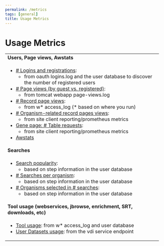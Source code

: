 ```yaml
---
permalink: /metrics
tags: [general]
title: Usage Metrics
---
```

<h1>Usage Metrics</h1>

<div class="static-content">

<table border="0" cellpadding="2" cellspacing="0" width="100%">

<tr><td><b>Users, Page views, Awstats</b></td></tr>
<tr><td><ul>
  <li><a href="/a/app/search/metrics/LoginStats"># Logins and registrations</a>: 
    <ul><li>from oauth logins.log and the user database to discover the number of registered users</li></ul></li>
  <li><a href="/a/app/search/metrics/PageViewStats"># Page views (by guest vs. registered)</a>: 
    <ul><li>from tomcat webapp page-views.log</li></ul></li>
  <li><a href="/a/app/search/metrics/RecordPageViewStats"># Record page views</a>: 
    <ul><li>from w* access_log (* based on where you run)</li></ul></li>
  <li><a href="/a/app/search/metrics/OrgPageViewMetrics"># Organism-related record pages views</a>: 
    <ul><li>from site client reporting/prometheus metrics</li></ul></li>
  <li><a href="/a/app/search/metrics/GenePageTableMetrics">Gene page: # Table requests</a>: 
    <ul><li>from site client reporting/prometheus metrics</li></ul></li>
  <li><a href="/a/app/search/metrics/Awstats">Awstats</a></li>
</ul></td></tr>

<tr><td><b>Searches</b></td></tr>
<tr><td><ul>
  <li><a href="/a/app/search/metrics/SearchMetrics">Search popularity</a>: 
    <ul><li>based on step information in the user database</li></ul></li>
  <li><a href="/a/app/search/metrics/OrgParamNameMetrics"># Searches per organism</a>: 
    <ul><li>based on step information in the user database</li></ul></li>
  <li><a href="/a/app/search/metrics/OrgParamCountMetrics"># Organisms selected in # searches</a>: 
    <ul><li>based on step information in the user database</li></ul></li>
</ul></td></tr>

<tr><td><b>Tool usage (webservices, jbrowse, enrichment, SRT, downloads, etc)</b></td></tr>
<tr><td><ul>
  <li><a href="/a/app/search/metrics/ToolMetrics">Tool usage</a>: from w* access_log and user database</li>
  <li><a href="/a/app/search/metrics/UserDatasets">User Datasets usage</a>: from the vdi service endpoint</li>
</ul></td></tr>


</table>


</div>
